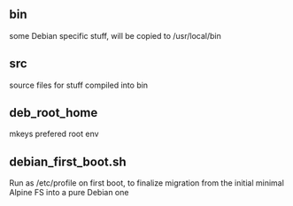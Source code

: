 ## bin

some Debian specific stuff, will be copied to /usr/local/bin

## src

source files for stuff compiled into bin

## deb_root_home

mkeys prefered root env

## debian_first_boot.sh

Run as /etc/profile on first boot, to finalize migration from the initial
minimal Alpine FS into a pure Debian one
